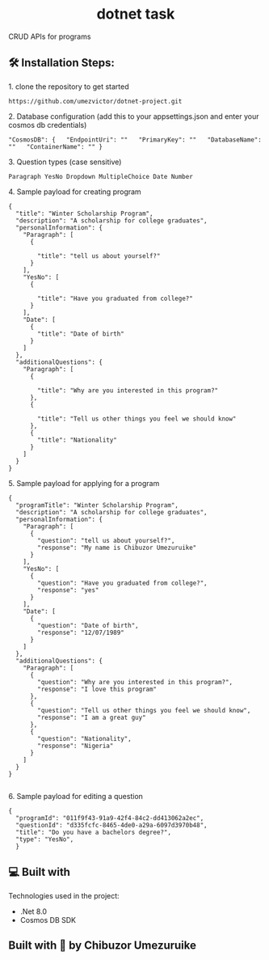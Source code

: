 <h1 align="center" id="title">dotnet task</h1>

<p id="description">CRUD APIs for programs</p>

<h2>🛠️ Installation Steps:</h2>

<p>1. clone the repository to get started</p>

```
https://github.com/umezvictor/dotnet-project.git
```

<p>2. Database configuration (add this to your appsettings.json and enter your cosmos db credentials)</p>

```
"CosmosDB": {   "EndpointUri": ""   "PrimaryKey": ""   "DatabaseName": ""   "ContainerName": "" }
```

<p>3. Question types (case sensitive)</p>

```
Paragraph YesNo Dropdown MultipleChoice Date Number
```

<p>4. Sample payload for creating program</p>

```
{
  "title": "Winter Scholarship Program",
  "description": "A scholarship for college graduates",
  "personalInformation": {
    "Paragraph": [
      {
        
        "title": "tell us about yourself?"
      }
    ],
    "YesNo": [
      {
        
        "title": "Have you graduated from college?"
      }
    ],
    "Date": [
      {       
        "title": "Date of birth"
      }
    ]
  },
  "additionalQuestions": {
    "Paragraph": [
      {
        
        "title": "Why are you interested in this program?"
      },
      {
        
        "title": "Tell us other things you feel we should know"
      },
      {       
        "title": "Nationality"
      }
    ]   
  }
}

```

<p>5. Sample payload for applying for a program</p>

```
{
  "programTitle": "Winter Scholarship Program",
  "description": "A scholarship for college graduates",
  "personalInformation": {
    "Paragraph": [
      {
        "question": "tell us about yourself?",
        "response": "My name is Chibuzor Umezuruike"
      }     
    ],
    "YesNo": [
      {
        "question": "Have you graduated from college?",
        "response": "yes"
      }
    ],
    "Date": [
      {
        "question": "Date of birth",
        "response": "12/07/1989"
      }
    ]
  },
  "additionalQuestions": {
    "Paragraph": [
      {
        "question": "Why are you interested in this program?",
        "response": "I love this program"
      },
      {
        "question": "Tell us other things you feel we should know",
        "response": "I am a great guy"
      },
      {
        "question": "Nationality",
        "response": "Nigeria"
      }
    ]   
  }
}


```

<p>6. Sample payload for editing a question</p>

```
{
  "programId": "011f9f43-91a9-42f4-84c2-dd413062a2ec",
  "questionId": "d335fcfc-8465-4de0-a29a-6097d3970b48",
  "title": "Do you have a bachelors degree?",
  "type": "YesNo",
  }
```

  
  
<h2>💻 Built with</h2>

Technologies used in the project:

*   .Net 8.0
*   Cosmos DB SDK

<h2>Built with 💖 by Chibuzor Umezuruike</h2>
